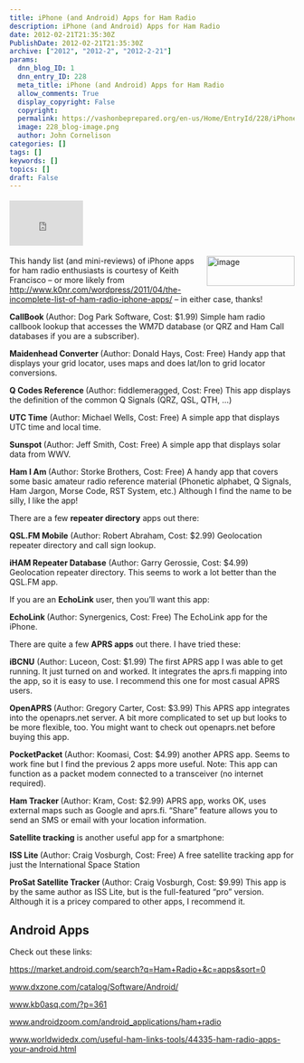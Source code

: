 ```yaml
---
title: iPhone (and Android) Apps for Ham Radio
description: iPhone (and Android) Apps for Ham Radio
date: 2012-02-21T21:35:30Z
PublishDate: 2012-02-21T21:35:30Z
archive: ["2012", "2012-2", "2012-2-21"]
params:
  dnn_blog_ID: 1
  dnn_entry_ID: 228
  meta_title: iPhone (and Android) Apps for Ham Radio
  allow_comments: True
  display_copyright: False
  copyright:
  permalink: https://vashonbeprepared.org/en-us/Home/EntryId/228/iPhone-and-Android-Apps-for-Ham-Radio
  image: 228_blog-image.png
  author: John Cornelison
categories: []
tags: []
keywords: []
topics: []
draft: False
---
```


<div class="wlWriterHeaderFooter" style="float:none; margin:0px; padding:4px 0px 4px 0px;"><iframe src="http://www.facebook.com/widgets/like.php?href=http://vashonbeprepared.com/News/Blogs/tabid/146/EntryId/228/iPhone-and-Android-Apps-for-Ham-Radio.aspx" scrolling="no" frameborder="0" style="border:none; width:130px; height:80px"></iframe></div><p><a href="./images/228/Windows-Live-Writer-iPhone-Apps-for-Ham-Radio_BB1A-image_2.png"><img style="background-image: none; border-bottom: 0px; border-left: 0px; padding-left: 0px; padding-right: 0px; display: inline; float: right; border-top: 0px; border-right: 0px; padding-top: 0px" title="image" border="0" alt="image" align="right" src="./images/228/Windows-Live-Writer-iPhone-Apps-for-Ham-Radio_BB1A-image_thumb.png" width="155" height="53" /></a>This handy list (and mini-reviews) of iPhone apps for ham radio enthusiasts is courtesy of Keith Francisco – or more likely from <a title="http://www.k0nr.com/wordpress/2011/04/the-incomplete-list-of-ham-radio-iphone-apps/" href="http://www.k0nr.com/wordpress/2011/04/the-incomplete-list-of-ham-radio-iphone-apps/">http://www.k0nr.com/wordpress/2011/04/the-incomplete-list-of-ham-radio-iphone-apps/</a> – in either case, thanks! </p>  <p><strong>CallBook </strong>(Author: Dog Park Software, Cost: $1.99) Simple ham radio callbook lookup that accesses the WM7D database (or QRZ and Ham Call databases if you are a subscriber).</p>  <p><strong>Maidenhead Converter </strong>(Author: Donald Hays, Cost: Free) Handy app that displays your grid locator, uses maps and does lat/lon to grid locator conversions.</p>  <p><strong>Q Codes Reference </strong>(Author: fiddlemeragged, Cost: Free) This app displays the definition of the common Q Signals (QRZ, QSL, QTH, …)</p>  <p><strong>UTC Time</strong> (Author: Michael Wells, Cost: Free) A simple app that displays UTC time and local time.</p>  <p><strong>Sunspot </strong>(Author: Jeff Smith, Cost: Free) A simple app that displays solar data from WWV.</p>  <p><strong>Ham I Am </strong>(Author: Storke Brothers, Cost: Free) A handy app that covers some basic amateur radio reference material (Phonetic alphabet, Q Signals, Ham Jargon, Morse Code, RST System, etc.) Although I find the name to be silly, I like the app!</p>  <p>There are a few <strong>repeater directory</strong> apps out there:</p>  <p><strong>QSL.FM Mobile</strong> (Author: Robert Abraham, Cost: $2.99) Geolocation repeater directory and call sign lookup.</p>  <p><strong>iHAM Repeater Database</strong> (Author: Garry Gerossie, Cost: $4.99) Geolocation repeater directory. This seems to work a lot better than the QSL.FM app.</p>  <p>If you are an <strong>EchoLink</strong> user, then you’ll want this app:</p>  <p><strong>EchoLink </strong>(Author: Synergenics, Cost: Free) The EchoLink app for the iPhone.</p>  <p>There are quite a few <strong>APRS apps</strong> out there. I have tried these:</p>  <p><strong>iBCNU</strong> (Author: Luceon, Cost: $1.99) The first APRS app I was able to get running. It just turned on and worked. It integrates the aprs.fi mapping into the app, so it is easy to use. I recommend this one for most casual APRS users.</p>  <p><strong>OpenAPRS </strong>(Author: Gregory Carter, Cost: $3.99) This APRS app integrates into the openaprs.net server. A bit more complicated to set up but looks to be more flexible, too. You might want to check out openaprs.net before buying this app.</p>  <p><strong>PocketPacket </strong>(Author: Koomasi, Cost: $4.99) another APRS app. Seems to work fine but I find the previous 2 apps more useful. Note: This app can function as a packet modem connected to a transceiver (no internet required).</p>  <p><strong>Ham Tracker </strong>(Author: Kram, Cost: $2.99) APRS app, works OK, uses external maps such as Google and aprs.fi. “Share” feature allows you to send an SMS or email with your location information.</p>  <p><strong>Satellite tracking</strong> is another useful app for a smartphone:</p>  <p><strong>ISS Lite </strong>(Author: Craig Vosburgh, Cost: Free) A free satellite tracking app for just the International Space Station</p>  <p><strong>ProSat Satellite Tracker </strong>(Author: Craig Vosburgh, Cost: $9.99) This app is by the same author as ISS Lite, but is the full-featured “pro” version. Although it is a pricey compared to other apps, I recommend it.</p>  <h2>Android Apps</h2>  <p>Check out these links:</p>  <p><a title="https://market.android.com/search?q=Ham+Radio+&amp;c=apps&amp;sort=0" href="https://market.android.com/search?q=Ham+Radio+&amp;c=apps&amp;sort=0">https://market.android.com/search?q=Ham+Radio+&amp;c=apps&amp;sort=0</a></p>  <p><a title="http://www.dxzone.com/catalog/Software/Android/" href="http://www.dxzone.com/catalog/Software/Android/">www.dxzone.com/catalog/Software/Android/</a></p>  <p><a title="http://www.kb0asq.com/?p=361" href="http://www.kb0asq.com/?p=361">www.kb0asq.com/?p=361</a></p>  <p><a title="http://www.androidzoom.com/android_applications/ham+radio" href="http://www.androidzoom.com/android_applications/ham+radio">www.androidzoom.com/android_applications/ham+radio</a></p>  <p><a title="http://www.worldwidedx.com/useful-ham-links-tools/44335-ham-radio-apps-your-android.html" href="http://www.worldwidedx.com/useful-ham-links-tools/44335-ham-radio-apps-your-android.html">www.worldwidedx.com/useful-ham-links-tools/44335-ham-radio-apps-your-android.html</a></p>
